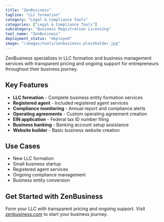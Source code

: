 ```yaml
---
title: "ZenBusiness"
tagline: "LLC formation"
category: "Legal & Compliance Tools"
categories: ["Legal & Compliance Tools"]
subcategory: "Business Registration Licensing"
tool_name: "ZenBusiness"
deployment_status: "deployed"
image: "/images/tools/zenbusiness-placeholder.jpg"
---
```

ZenBusiness specializes in LLC formation and business management services with transparent pricing and ongoing support for entrepreneurs throughout their business journey.

## Key Features

- **LLC formation** - Complete business entity formation services
- **Registered agent** - Included registered agent services
- **Compliance monitoring** - Annual report and compliance alerts
- **Operating agreements** - Custom operating agreement creation
- **EIN application** - Federal tax ID number filing
- **Business banking** - Banking account setup assistance
- **Website builder** - Basic business website creation

## Use Cases

- New LLC formation
- Small business startup
- Registered agent services
- Ongoing compliance management
- Business entity conversion

## Get Started with ZenBusiness

Form your LLC with transparent pricing and ongoing support. Visit [zenbusiness.com](https://www.zenbusiness.com) to start your business journey.
